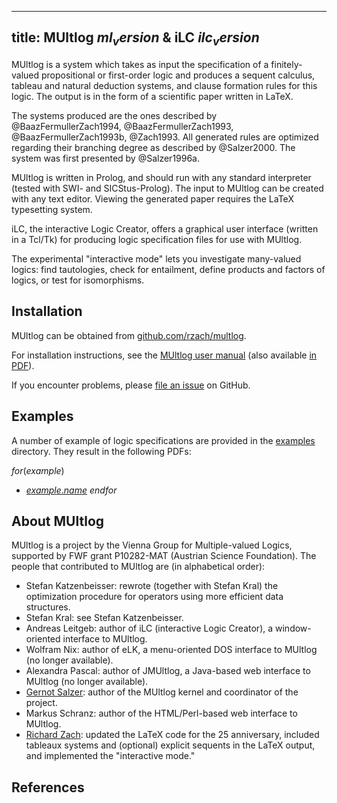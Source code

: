 
---
title: MUltlog $ml_version$ & iLC $ilc_version$
---

MUltlog is a system which takes as input the specification of a
finitely-valued propositional or first-order logic and produces a
sequent calculus, tableau and natural deduction systems, and clause
formation rules for this logic. The output is in the form of a
scientific paper written in LaTeX.

The systems produced are the ones described by @BaazFermullerZach1994,
@BaazFermullerZach1993, @BaazFermullerZach1993b, @Zach1993. All
generated rules are optimized regarding their branching degree as
described by @Salzer2000. The system was first presented by
@Salzer1996a.

MUltlog is written in Prolog, and should run with any standard
interpreter (tested with SWI- and SICStus-Prolog). The input to
MUltlog can be created with any text editor. Viewing the generated
paper requires the LaTeX typesetting system.

iLC, the interactive Logic Creator, offers a graphical user interface
(written in a Tcl/Tk) for producing logic specification files for use
with MUltlog.

The experimental "interactive mode" lets you investigate many-valued
logics: find tautologies, check for entailment, define products and
factors of logics, or test for isomorphisms.

## Installation

MUltlog can be obtained from
[github.com/rzach/multlog](https://github.com/rzach/multlog).

For installation instructions, see the [MUltlog user
manual](multlog.html) (also available [in PDF](multlog.pdf)).

If you encounter problems, please [file an
issue](https://github.com/rzach/multlog/issues) on GitHub.

## Examples

A number of example of logic specifications are provided in the
[examples](https://github.com/rzach/multlog/tree/master/examples)
directory. They result in the following PDFs:

$for(example)$
  - [$example.name$]($example.link$)
$endfor$

## About MUltlog

MUltlog is a project by the Vienna Group for Multiple-valued Logics,
supported by FWF grant P10282-MAT (Austrian Science Foundation). The
people that contributed to MUltlog are (in alphabetical order):

- Stefan Katzenbeisser: rewrote (together with Stefan Kral) the
    optimization procedure for operators using more efficient data
    structures.
- Stefan Kral: see Stefan Katzenbeisser.
- Andreas Leitgeb:
    author of iLC (interactive Logic Creator), a window-oriented
    interface to MUltlog.
- Wolfram Nix: author of eLK, a menu-oriented
    DOS interface to MUltlog (no longer available).
- Alexandra Pascal: author of JMUltlog, a
    Java-based web interface to MUltlog (no longer available).
- [Gernot Salzer](https://www.logic.at/staffpages/salzer): author of the
    MUltlog kernel and coordinator of the project.
- Markus Schranz:
    author of the HTML/Perl-based web interface to MUltlog.
- [Richard Zach](https://richardzach.org):
    updated the LaTeX code for the 25 anniversary, included
    tableaux systems and (optional) explicit sequents in the LaTeX
    output, and implemented the "interactive mode."

## References